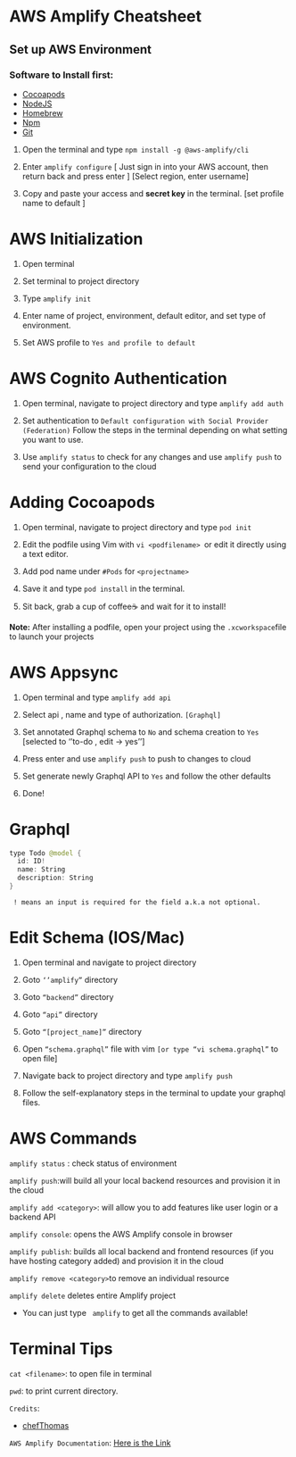 # AWS Amplify Cheatsheet
## Set up AWS Environment

### Software to Install first:
- [Cocoapods](https://cocoapods.org)
- [NodeJS](https://nodejs.org/en/)
- [Homebrew](https://docs.brew.sh/Installation)
- [Npm](https://www.npmjs.com/get-npm)
- [Git](https://git-scm.com)


1. Open the terminal and type ```npm install -g @aws-amplify/cli```

2. Enter ``` amplify configure ```   [ Just sign in into your AWS account, then return back and press enter ] [Select region, enter username]

3. Copy and paste your access and **secret key** in the terminal. [set profile name to default ]
   
# AWS Initialization

1. Open terminal

2. Set terminal to project directory 

3. Type ```amplify init```

4. Enter name of project, environment, default editor, and set type of environment.

5. Set AWS profile to ```Yes and profile to default```






# AWS Cognito Authentication

1. Open terminal, navigate to project directory and type ```amplify add auth```

2. Set authentication to ```Default configuration with Social Provider (Federation)```
Follow the steps in the terminal depending on what setting you want to use.

3. Use ```amplify status``` to check for any changes and use ```amplify push``` to send your configuration to the cloud
   
# Adding Cocoapods

1. Open terminal, navigate to project directory and type ```pod init```

2. Edit the podfile using Vim with ```vi <podfilename> ```or edit it directly using a text editor.

3. Add pod name under ```#Pods``` for ```<projectname>```

4. Save it and type ```pod install``` in the terminal.

5. Sit back, grab a cup of coffee☕️ and wait for it to install!

**Note:** After installing a podfile, open your project using the ```.xcworkspace```file to launch your projects

# AWS Appsync

1. Open terminal and type ```amplify add api```

2. Select api , name and type of authorization. ```[Graphql]```

3. Set annotated Graphql schema to ```No``` and schema creation to ```Yes``` [selected to ‘’to-do , edit -> yes’’]

4. Press enter and use ```amplify push``` to push to changes to cloud

5. Set generate newly Graphql API to ```Yes``` and follow the other defaults

6. Done!

# Graphql

```swift
type Todo @model {
  id: ID!
  name: String
  description: String
}
```
``` ! means an input is required for the field a.k.a not optional.```

# Edit Schema (IOS/Mac)


1. Open terminal and navigate to project directory
   
2. Goto ```‘’amplify”``` directory
   
3. Goto ```“backend”``` directory
   
4. Goto ```“api”``` directory
   
5. Goto ```“[project_name]”``` directory
   
6. Open ```“schema.graphql”``` file with vim ```[or type “vi schema.graphql”``` to open file]
   
7. Navigate back to project directory and type ```amplify push```
   
8.  Follow the self-explanatory steps in the terminal to update your graphql files.

# AWS Commands

```amplify status``` : check status of environment 

``` amplify push ```:will build all your local backend resources and provision it in the cloud

```amplify add <category>```: will allow you to add features like user login or a backend API


```amplify console```: opens the AWS Amplify console in browser

```amplify publish```: builds all local backend and frontend resources (if you have hosting category added) and provision it in the cloud

```amplify remove <category>```to remove an individual resource

```amplify delete``` deletes entire Amplify project

- You can just type ``` amplify``` to get all the commands available!

# Terminal Tips
```cat <filename>```: to open file in terminal

```pwd```: to print current directory.

```Credits```: 
- [chefThomas](https://gist.github.com/chefThomas)

```AWS Amplify Documentation```: [Here is the Link](https://docs.amplify.aws/lib/auth/social_signin_web_ui/q/platform/ios#setup-your-auth-provider)